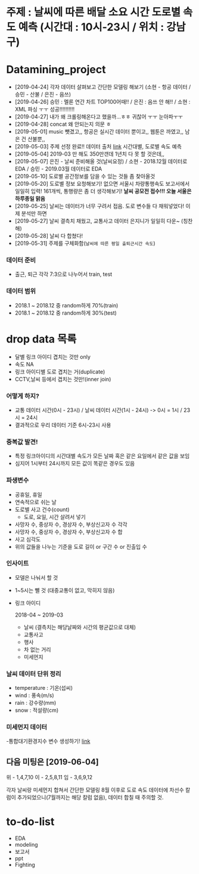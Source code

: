 # 주제 : 날씨에 따른 배달 소요 시간 도로별 속도 예측 (시간대 : 10시-23시 /  위치 : 강남구)

# Datamining_project
- [2019-04-24] 각자 데이터 살펴보고 간단한 모델링 해보기 (소현 - 항공 데이터 / 승민 - 산불 / 은진 - 음쓰)
- [2019-04-26] 승민 : 멜론 연간 차트 TOP100어때!! / 은진 : 음쓰 안 해!! / 소현 : XML 파싱 ㅜㅜ 성공!!!!!!!!!!
- [2019-04-27] 내가 왜 크롤링해온다고 했을까...ㅎㅎ 귀찮어 ㅜㅜ 눈아파ㅜㅜ
- [2019-04-28] concat 왜 안되는지 의문 ㅎ
- [2019-05-01] music 뺏겼고,, 항공은 실시간 데이터 뿐이고,, 웹툰은 까였고,, 남은 건 산불뿐,,
- [2019-05-03] 주제 선정 완료!! 데이터 출처 [link](http://topis.seoul.go.kr/refRoom/openRefRoom_1_2.do) 시간대별, 도로별 속도 예측
- [2019-05-04] 2019-03 만 해도 350만갠데 1년치 다 못 할 것은데,,
- [2019-05-07] 은진 - 날씨 준비해올 것(날씨요정) / 소현 - 2018.12월 데이터로 EDA / 승민 - 2019.03월 데이터로 EDA
- [2019-05-10] 도로별 공간정보를 담을 수 있는 것들 좀 찾아올것
- [2019-05-20] 도로별 정보 요청해보기! 없으면 서울시 차량통행속도 보고서에서 일일히 입력! 161개씩, 통행량은 좀 더 생각해보기! **날씨 공모전 접수!!! 오늘 서울은 하루종일 맑음**
- [2019-05-25] 날씨는 데이터가 너무 구려서 접음. 도로 변수들 다 채워넣었다! 이제 분석만 하면 
- [2019-05-27] 날씨 결측치 채웠고, 교통사고 데이터 은지니가 일일히 다운~ (칭찬해)
- [2019-05-28] 날씨 다 합쳤다!
- [2019-05-31] 주제를 구체화함(`날씨에 따른 평일 출퇴근시간 속도`)

### 데이터 준비
- 출근, 퇴근 각각 7:3으로 나누어서 train, test

### 데이터 범위
- 2018.1 ~ 2018.12 중 random하게 70%(train)
- 2018.1 ~ 2018.12 중 random하게 30%(test)

# drop data 목록
- 달별 링크 아이디 겹치는 것만 only
- 속도 NA
- 링크 아이디별 도로 겹치는 거(duplicate)
- CCTV,날씨 등에서 겹치는 것만!(inner join)





### 어떻게 하지?
- 교통 데이터 시간(0시 - 23시) /  날씨 데이터 시간(1시 - 24시) -> 0시 = 1시 / 23시 = 24시
- 결과적으로 우리 데이터 기준 6시-23시 사용

### 중복값 발견!
- 특정 링크아이디의 시간대별 속도가 모든 날짜 혹은 같은 요일에서 같은 값을 보임
- 심지어 1시부터 24시까지 모든 값이 똑같은 경우도 있음


### 파생변수
- 공휴일, 휴일
- 연속적으로 쉬는 날
- 도로별 사고 건수(count)
  - 도로, 요일, 시간 살려서 넣기
- 사망자 수, 중상자 수, 경상자 수, 부상신고자 수 각각
- 사망자 수, 중상자 수, 경상자 수, 부상신고자 수 합
- 사고 심각도
- 위의 값들을 나누는 기준을 도로 길이 or 구간 수 or 진출입 수



### 인사이트
- 모델은 나눠서 할 것
- 1~5시는 뺄 것 (대중교통이 없고, 막히지 않음)
- 링크 아이디

  2018-04 ~ 2019-03
  - 날씨 (결측치는 해당날짜와 시간의 평균값으로 대체)
  - 교통사고 
  - 행사
  - 차 없는 거리
  - 미세먼지
  
### 날씨 데이터 단위 정리
- temperature : 기온(섭씨)
- wind : 풍속(m/s)
- rain : 강수량(mm)
- snow : 적설량(cm)

### 미세먼지 데이터
-통합대기환경지수 변수 생성하기!
[link](https://www.airkorea.or.kr/web/khaiInfo?pMENU_NO=129)



## 다음 미팅은 [2019-06-04]
위 - 1,4,7,10
이 - 2,5,8,11
임 - 3,6,9,12

각자 날씨랑 미세먼지 합쳐서 간단한 모델링
8월 이후로 도로 속도 데이터에 차선수 칼럼이 추가되었으니(7월까지는 해당 칼럼 없음), 데이터 합칠 때 주의할 것.

# to-do-list
- EDA
- modeling
- 보고서
- ppt
- Fighting
